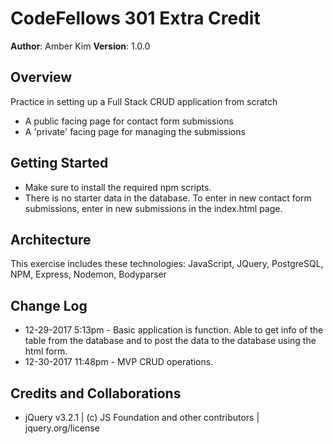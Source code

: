 # CodeFellows 301 Extra Credit

**Author**: Amber Kim
**Version**: 1.0.0

## Overview
Practice in setting up a Full Stack CRUD application from scratch
* A public facing page for contact form submissions
* A 'private' facing page for managing the submissions

## Getting Started
* Make sure to install the required npm scripts.
* There is no starter data in the database. To enter in new contact form submissions, enter in new submissions in the index.html page.

## Architecture
This exercise includes these technologies: JavaScript, JQuery, PostgreSQL, NPM, Express, Nodemon, Bodyparser

## Change Log
* 12-29-2017 5:13pm - Basic application is function. Able to get info of the table from the database and to post the data to the database using the html form.
* 12-30-2017 11:48pm - MVP CRUD operations.

## Credits and Collaborations
* jQuery v3.2.1 | (c) JS Foundation and other contributors | jquery.org/license 
